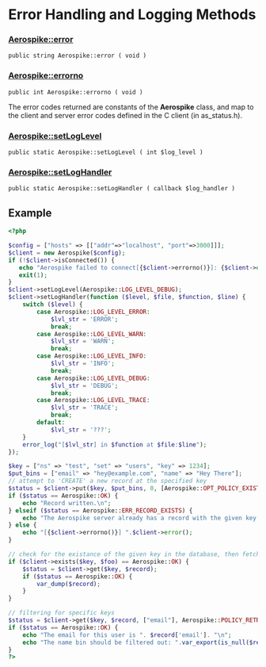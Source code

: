 
# Error Handling and Logging Methods

### [Aerospike::error](aerospike_error.md)
```
public string Aerospike::error ( void )
```

### [Aerospike::errorno](aerospike_errorno.md)
```
public int Aerospike::errorno ( void )
```

The error codes returned are constants of the **Aerospike** class, and map to
the client and server error codes defined in the C client (in as_status.h).

### [Aerospike::setLogLevel](aerospike_setloglevel.md)
```
public static Aerospike::setLogLevel ( int $log_level )
```

### [Aerospike::setLogHandler](aerospike_setloghandler.md)
```
public static Aerospike::setLogHandler ( callback $log_handler )
```

## Example

```php
<?php

$config = ["hosts" => [["addr"=>"localhost", "port"=>3000]]];
$client = new Aerospike($config);
if (!$client->isConnected()) {
   echo "Aerospike failed to connect[{$client->errorno()}]: {$client->error()}\n";
   exit(1);
}
$client->setLogLevel(Aerospike::LOG_LEVEL_DEBUG);
$client->setLogHandler(function ($level, $file, $function, $line) {
    switch ($level) {
        case Aerospike::LOG_LEVEL_ERROR:
            $lvl_str = 'ERROR';
            break;
        case Aerospike::LOG_LEVEL_WARN:
            $lvl_str = 'WARN';
            break;
        case Aerospike::LOG_LEVEL_INFO:
            $lvl_str = 'INFO';
            break;
        case Aerospike::LOG_LEVEL_DEBUG:
            $lvl_str = 'DEBUG';
            break;
        case Aerospike::LOG_LEVEL_TRACE:
            $lvl_str = 'TRACE';
            break;
        default:
            $lvl_str = '???';
    }
    error_log("[$lvl_str] in $function at $file:$line");
});

$key = ["ns" => "test", "set" => "users", "key" => 1234];
$put_bins = ["email" => "hey@example.com", "name" => "Hey There"];
// attempt to 'CREATE' a new record at the specified key
$status = $client->put($key, $put_bins, 0, [Aerospike::OPT_POLICY_EXISTS => Aerospike:POLICY_EXISTS_CREATE]);
if ($status == Aerospike::OK) {
    echo "Record written.\n";
} elseif ($status == Aerospike::ERR_RECORD_EXISTS) {
    echo "The Aerospike server already has a record with the given key.\n";
} else {
    echo "[{$client->errorno()}] ".$client->error();
}

// check for the existance of the given key in the database, then fetch it
if ($client->exists($key, $foo) == Aerospike::OK) {
    $status = $client->get($key, $record);
    if ($status == Aerospike::OK) {
        var_dump($record);
    }
}

// filtering for specific keys
$status = $client->get($key, $record, ["email"], Aerospike::POLICY_RETRY_ONCE);
if ($status == Aerospike::OK) {
    echo "The email for this user is ". $record['email']. "\n";
    echo "The name bin should be filtered out: ".var_export(is_null($record['name']), true). "\n";
}
?>
```
